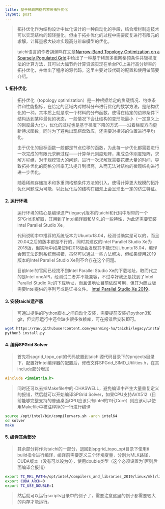 ```yaml
---
title: 基于稀疏网格的窄带拓扑优化
layout: post
---
```

> 拓扑优化作为结构设计中优化设计的一种自动化的手段，结合增材制造技术可以实现结构的超轻量化。但由于拓扑优化的过程中需要反复进行有限元的求解，计算量极大较难实现高分辨率模型的优化。
>
> taichi语言的作者胡渊鸣在文章[Narrow-Band Topology Optimization on a Sparsely Populated Grid](https://yuanming.taichi.graphics/publication/2018-narrowband-topopt/)中给出了一种基于稀疏多重网格预条件共轭梯度法的计算方法，其可以大幅节约计算资源实现在单台PC上进行高分辨率的拓扑优化，并给出了程序的源代码，这里主要对该代码的配置和使用做简要介绍。

#### 1. 拓扑优化

> 拓扑优化（topology optimization）是一种根据给定的负载情况、约束条件和性能指标，在给定的区域内对材料分布进行优化的数学方法，是结构优化的一种。其本质上就是求一个材料的分布函数，使得在给定的边界条件下结构达到某种最优的状态，一般情况下会让结构的变形能最小（一定意义上的刚度最大化），优化的过程也是基于梯度下降的方式——沿着梯度方向更新待求函数，同时为了避免出现棋盘效应，还需要对相邻的位置进行平均化。
> 
> 由于优化的目标函数一般都是节点位移的函数，为此每一步优化都需要进行一次完成的有限元求解过程——计算单元刚度矩阵，集成总体刚度矩阵，求解方程组，对于规模较大的问题，进行一次求解就需要花费大量的时间，导致拓扑优化的网格分辨率无法提升到很高，从而无法对结构的微观结构进行进一步优化。
> 
> 随着稀疏存储技术和多重网格预条件方法的引入，使得计算更大规模的拓扑优化问题成为可能，以此优化后的结构在细观上会呈现出一定的仿生特征。

#### 2. 运行环境

> 运行环境的核心是编译遗产(legacy)版本的taichi和代码中附带的一个SPGrid求解器，其用到了Intel编译器和MKL的一些特性，为此还需要安装Intel Parallel Studio Xe。
> 
> 代码说明中中推荐的系统版本为Ubuntu18.04，经测试确实是可以的，而且20.04之后的版本都是不行的，同时其建议的Intel Parallel Studio Xe为2018版，但实际中如果使用2018版会发现其不能识别Ubuntu18.04，编译会因无法识别系统而报错，虽然可以通过一些方法解决，但如果使用2019版本的Intel Parallel Studio Xe则不会存在这个问题。
>
> 目前Intel的官网已经找不到Intel Parallel Studio Xe的下载地址，取而代之的是Intel oneAPI，经测试二者并不能兼容，不过幸好我还是找到了Intel Parallel Studio Xe的下载地址，而且该地址目前依然可用，但其为商业版需要Intel提供的序列号或是证书文件。
> [Intel Parallel Studio Xe 2019](http://registrationcenter-download.intel.com/akdlm/irc_nas/tec/15809/parallel_studio_xe_2019_update5_cluster_edition.tgz)。

#### 3. 安装taichi遗产版

> 可通过提供的Python脚本之间自动化安装，需要提前安装好python3和git，但实际运行中还会缺少很多依赖库，可在报错后安装即可。
```bash
wget https://raw.githubusercontent.com/yuanming-hu/taichi/legacy/install.py
python3 install.py
```

#### 4. 编译SPGrid Solver

> 首先将spgrid\_topo\_opt的代码放置到taichi源代码目录下的projects目录下，配置好Intel编译器的配置后，修改文件SPGrid\_SIMD\_Utilities.h，在其include部分增加
```c
#include <immintrin.h>
```
> 同时还可以去掉Makefile中的-DHASWELL，避免编译中产生大量重复定义的报错，然后就可以开始编译SPGrid Solver，如果CPU支持AVX512（目前能够完整支持的普通桌面CPU应该只有Intel的11代Core）则应该可以使用Makefile中被注释掉的一行进行编译
```bash
source /opt/intel/bin/compilervars.sh -arch intel64
cd solver
make
```

#### 5. 编译其余部分

> 其余部分将作为taichi的一部分，退回到spgrid\_topo\_opt目录下使用ti build指令进行编译，编译前需要定义三个环境变量，分别为MLK路径，CUDA版本（没有可以设为0），使用double类型（这个必须设置为1否则后面编译会报错）
```bash
export TC_MKL_PATH=/opt/intel/compilers_and_libraries_2019/linux/mkl/lib/intel64_lin/
export CUDA_ARCH=0
export TC_USE_DOUBLE=1
```
> 然后就可以运行scripts目录中的例子了，需要注意这里的例子都需要较大的内存才能运行。
